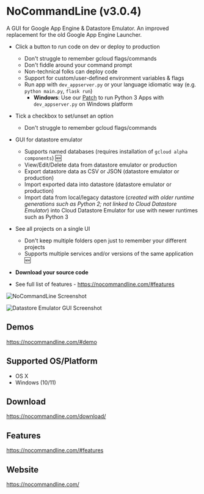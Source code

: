 # NoCommandLine (v3.0.4)

A GUI for Google App Engine & Datastore Emulator. An improved replacement for the old Google App Engine Launcher. 
- Click a button to run code on dev or deploy to production 
    - Don't struggle to remember gcloud flags/commands 
    - Don't fiddle around your command prompt
    - Non-technical folks can deploy code
    - Support for custom/user-defined environment variables & flags 
    - Run app with `dev_appserver.py` or your language idiomatic way (e.g. `python main.py`, `flask run`)
        - **Windows**: Use our <a href="https://github.com/NoCommandLine/dev_appserver-python3-windows/">Patch</a> to run Python 3 Apps with `dev_appserver.py` on Windows platform
    
- Tick a checkbox to set/unset an option
    - Don't struggle to remember gcloud flags/commands
- GUI for datastore emulator
    - Supports named databases (requires installation of `gcloud alpha components`) :new:
    - View/Edit/Delete data from datastore emulator or production
    - Export datastore data as CSV or JSON (datastore emulator or production) 
    - Import exported data into datastore (datastore emulator or production) 
    - Import data from local/legacy datastore (*created with older runtime generations such as Python 2; not linked to Cloud Datastore Emulator*) into Cloud Datastore Emulator for use with newer runtimes such as Python 3 
- See all projects on a single UI
    - Don't keep multiple folders open just to remember your different projects
    - Supports multiple services and/or versions of the same application :new:
- **Download your source code** 
- See full list of features - https://nocommandline.com/#features
 
![NoCommandLine Screenshot](https://nocommandline.com/static/images/NoCommandLine_WithProjects_1_W_820.png)

![Datastore Emulator GUI Screenshot](https://nocommandline.com/static/images/datastore_viewer/DS_Viewer_Default.png)

## Demos
https://nocommandline.com/#demo 

## Supported OS/Platform
- OS X
- Windows (10/11)

## Download
https://nocommandline.com/download/ 

## Features
https://nocommandline.com/#features

## Website
https://nocommandline.com/



